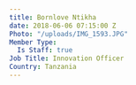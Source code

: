 ```yaml
---
title: Bornlove Ntikha
date: 2018-06-06 07:15:00 Z
Photo: "/uploads/IMG_1593.JPG"
Member Type:
  Is Staff: true
Job Title: Innovation Officer
Country: Tanzania
---
```


